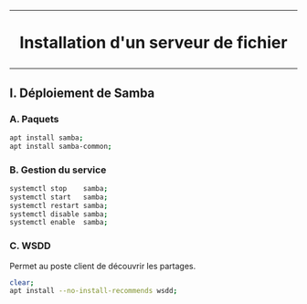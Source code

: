 ----------------------------------------------------------------------------------------------------------------------------
# <p align='center'> Installation d'un serveur de fichier </p>
----------------------------------------------------------------------------------------------------------------------------
## I. Déploiement de Samba
### A. Paquets
```bash
apt install samba;
apt install samba-common;
```

### B. Gestion du service
```bash
systemctl stop    samba;
systemctl start   samba;
systemctl restart samba;
systemctl disable samba;
systemctl enable  samba;
```

### C. WSDD
Permet au poste client de découvrir les partages.
```bash
clear;
apt install --no-install-recommends wsdd;
```
